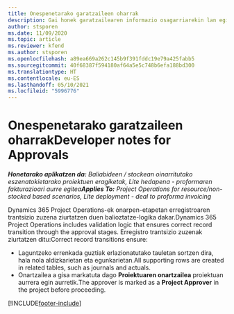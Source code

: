 ```yaml
---
title: Onespenetarako garatzaileen oharrak
description: Gai honek garatzailearen informazio osagarriarekin lan egiteari buruzko informazioa eskaintzen du.
author: stsporen
ms.date: 11/09/2020
ms.topic: article
ms.reviewer: kfend
ms.author: stsporen
ms.openlocfilehash: a89ea669a262c145b9f391fddc19e79a425fabb5
ms.sourcegitcommit: 40f68387f594180af64a5e5c748b6efa188bd300
ms.translationtype: HT
ms.contentlocale: eu-ES
ms.lasthandoff: 05/10/2021
ms.locfileid: "5996776"
---
```

# <a name="developer-notes-for-approvals"></a><span data-ttu-id="17392-103">Onespenetarako garatzaileen oharrak</span><span class="sxs-lookup"><span data-stu-id="17392-103">Developer notes for Approvals</span></span>

<span data-ttu-id="17392-104">_**Honetarako aplikatzen da:** Baliabideen / stockean oinarritutako eszenatokietarako proiektuen eragiketak, Lite hedapena - proformaren fakturazioari aurre egitea_</span><span class="sxs-lookup"><span data-stu-id="17392-104">_**Applies To:** Project Operations for resource/non-stocked based scenarios, Lite deployment - deal to proforma invoicing_</span></span>

<span data-ttu-id="17392-105">Dynamics 365 Project Operations-ek onarpen-etapetan erregistroaren trantsizio zuzena ziurtatzen duen balioztatze-logika dakar.</span><span class="sxs-lookup"><span data-stu-id="17392-105">Dynamics 365 Project Operations includes validation logic that ensures correct record transition through the approval stages.</span></span> <span data-ttu-id="17392-106">Erregistro trantsizio zuzenak ziurtatzen ditu:</span><span class="sxs-lookup"><span data-stu-id="17392-106">Correct record transitions ensure:</span></span> 

  - <span data-ttu-id="17392-107">Laguntzeko errenkada guztiak erlazionatutako tauletan sortzen dira, hala nola aldizkarietan eta egunkarietan.</span><span class="sxs-lookup"><span data-stu-id="17392-107">All supporting rows are created in related tables, such as journals and actuals.</span></span>
  - <span data-ttu-id="17392-108">Onartzailea a gisa markatuta dago **Proiektuaren onartzailea** proiektuan aurrera egin aurretik.</span><span class="sxs-lookup"><span data-stu-id="17392-108">The approver is marked as a **Project Approver** in the project before proceeding.</span></span>


[!INCLUDE[footer-include](../includes/footer-banner.md)]